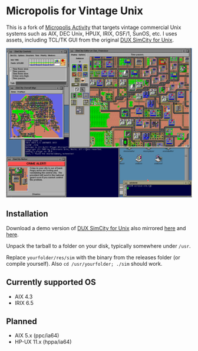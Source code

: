 # Micropolis for Vintage Unix

This is a fork of [Micropolis Activity](https://github.com/SimHacker/micropolis/tree/master/micropolis-activity) that targets vintage commercial Unix systems such as AIX, DEC Unix, HPUX, IRIX, OSF/1, SunOS, etc. I uses assets, including TCL/TK GUI from the original [DUX SimCity for Unix](https://web.archive.org/web/19970714233606/http://www.dux.com/simctyux.html).

![Micropolis-IRIX](simirix.png)

## Installation

Download a demo version of [DUX SimCity for Unix](https://web.archive.org/web/19970714233306/http://www.dux.com/demo.html) also mirrored [here](http://osarchive.org/apps/simcity) and [here](http://tenox.pdp-11.ru/apps/simcity/).

Unpack the tarball to a folder on your disk, typically somewhere under `/usr`.

Replace `yourfolder/res/sim` with the binary from the releases folder (or compile yourself). Also `cd /usr/yourfolder; ./sim` should work.

## Currently supported OS

- AIX 4.3
- IRIX 6.5

## Planned

- AIX 5.x (ppc/ia64)
- HP-UX 11.x (hppa/ia64)

